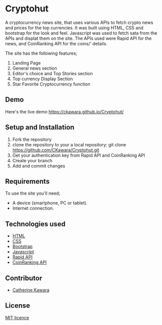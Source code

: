 # Cryptohut
A cryptocurrency news site, that uses various  APIs to fetch crypto news and prices for the top currencies. It was built using HTML, CSS and bootstrap for the look and feel. 
Javascript was used to fetch sata from the APIs and displat them on the site. The APIs used were Rapid API for the news, and CoinRanking API for the coins/' details.

The site has the following features;
1. Landing Page
2. General news section
3. Editor's choice and Top Stories section
4. Top currency Display Section
5. Star Favorite Cryptocurrency function

## Demo
Here's the live demo https://ckawara.github.io/Cryptohut/

## Setup and Installation
1. Fork the repository
2. clone the repository to your a local repository: git clone https://github.com/CKawara/Cryptohut.git
3. Get your authentication key from Rapid API and CoinRanking API
4. Create your branch
5. Add and commit changes

## Requirements
To use the site you'll need;
- A device (smartphone, PC or tablet).
- Internet connection.

## Technologies used
- [HTML](https://www.w3schools.com/html/)
- [CSS](https://www.w3schools.com/css/) 
- [Bootstrap](https://getbootstrap.com/) 
- [Javascript](https://www.w3schools.com/js/)
- [Rapid API](https://rapidapi.com/enayfls-ibksP3yFoax/api/crypto-news14/)
- [CoinRanking API](https://developers.coinranking.com/apioinranking.com/api)

## Contributor
- [Catherine Kawara](https://github.com/CKawara/)

## License
[MIT licence](https://github.com/CKawara/Cryptohut/blob/main/LICENSE)



